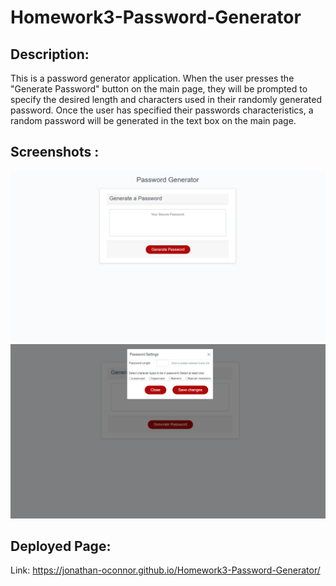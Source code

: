 # Homework3-Password-Generator

## Description:
This is a password generator application. When the user presses the "Generate Password" button on the main page, they will be prompted to specify the desired length and characters used in their randomly generated password. Once the user has specified their passwords characteristics, a random password will be generated in the text box on the main page. 

## Screenshots :

![Webpage Image](https://github.com/Jonathan-OConnor/Homework3-Password-Generator/blob/main/assets/images/Screenshot-Main.png?raw=true)
![Webpage Image](https://github.com/Jonathan-OConnor/Homework3-Password-Generator/blob/main/assets/images/Screenshot-Modal.png?raw=true)


## Deployed Page:
Link: https://jonathan-oconnor.github.io/Homework3-Password-Generator/